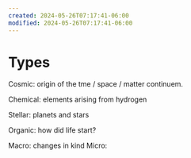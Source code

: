```yaml
---
created: 2024-05-26T07:17:41-06:00
modified: 2024-05-26T07:17:41-06:00
---
```


# Types

Cosmic: origin of the tme / space / matter continuem. 

Chemical: elements arising from hydrogen

Stellar: planets and stars

Organic: how did life start?

Macro: changes in kind
Micro:
